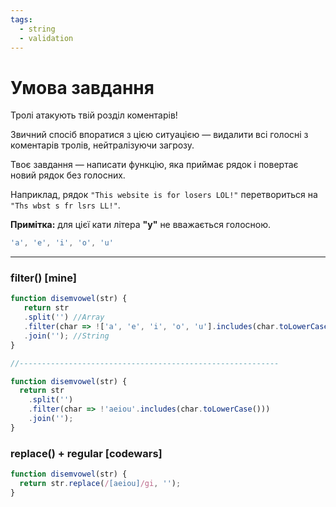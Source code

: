```yaml
---
tags:
  - string
  - validation
---
```

# Умова завдання 

Тролі атакують твій розділ коментарів!

Звичний спосіб впоратися з цією ситуацією — видалити всі голосні з коментарів тролів, нейтралізуючи загрозу.

Твоє завдання — написати функцію, яка приймає рядок і повертає новий рядок без голосних.

Наприклад, рядок `"This website is for losers LOL!"` перетвориться на `"Ths wbst s fr lsrs LL!"`.

**Примітка:** для цієї кати літера **"y"** не вважається голосною.

```js
'a', 'e', 'i', 'o', 'u'
```

---

### filter() [mine]
 
```js
function disemvowel(str) {
   return str
   .split('') //Array
   .filter(char => !['a', 'e', 'i', 'o', 'u'].includes(char.toLowerCase()))
   .join(''); //String
}

//----------------------------------------------------------

function disemvowel(str) {
  return str
    .split('')
    .filter(char => !'aeiou'.includes(char.toLowerCase()))
    .join('');
}
```



### replace() + regular [codewars]

```js
function disemvowel(str) {
  return str.replace(/[aeiou]/gi, '');
}
```
